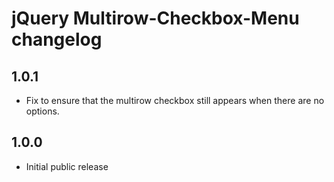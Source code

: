 jQuery Multirow-Checkbox-Menu changelog
=======================================

## 1.0.1

* Fix to ensure that the multirow checkbox still appears when there are no options.

## 1.0.0

* Initial public release